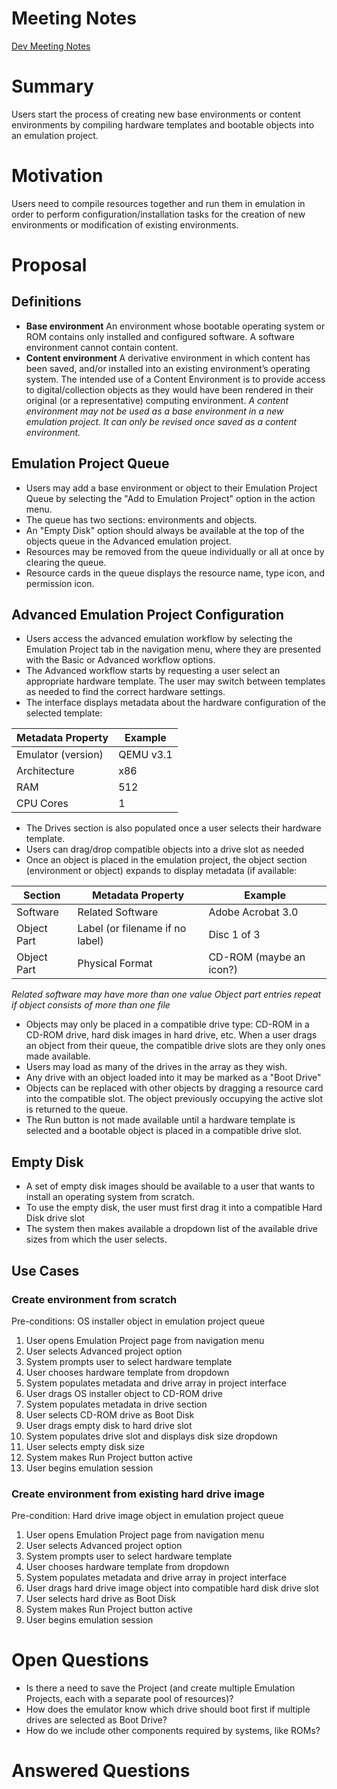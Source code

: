 # Meeting Notes

[Dev Meeting Notes](https://docs.google.com/document/d/1FVOQU9eM6hNaKeOIZCVAfS-G6ljhGbOuht_6rf90c3E/edit?usp=sharing)

# Summary

Users start the process of creating new base environments or content environments by compiling hardware templates and bootable objects into an emulation project.

# Motivation

Users need to compile resources together and run them in emulation in order to perform configuration/installation tasks for the creation of new environments or modification of existing environments.

# Proposal

## Definitions

* **Base environment** An environment whose bootable operating system or ROM contains only installed and configured software. A software environment cannot contain content.
* **Content environment** A derivative environment in which content has been saved, and/or installed into an existing environment’s operating system. The intended use of a Content Environment is to provide access to digital/collection objects as they would have been rendered in their original (or a representative) computing environment. *A content environment may not be used as a base environment in a new emulation project. It can only be revised once saved as a content environment.*

## Emulation Project Queue

* Users may add a base environment or object to their Emulation Project Queue by selecting the "Add to Emulation Project" option in the action menu.
* The queue has two sections: environments and objects.
* An "Empty Disk" option should always be available at the top of the objects queue in the Advanced emulation project.
* Resources may be removed from the queue individually or all at once by clearing the queue.
* Resource cards in the queue displays the resource name, type icon, and permission icon.

## Advanced Emulation Project Configuration

* Users access the advanced emulation workflow by selecting the Emulation Project tab in the navigation menu, where they are presented with the Basic or Advanced workflow options.
* The Advanced workflow starts by requesting a user select an appropriate hardware template. The user may switch between templates as needed to find the correct hardware settings. 
* The interface displays metadata about the hardware configuration of the selected template:

| Metadata Property | Example |
| --------------- | --------------- |
| Emulator (version) | QEMU v3.1 |
| Architecture | x86 |
| RAM | 512 |
| CPU Cores | 1 |

* The Drives section is also populated once a user selects their hardware template.
* Users can drag/drop compatible objects into a drive slot as needed
* Once an object is placed in the emulation project, the object section (environment or object) expands to display metadata (if available:

| Section | Metadata Property | Example |
| --------------- | --------------- | --------------- |
| Software | Related Software | Adobe Acrobat 3.0 |
| Object Part | Label (or filename if no label) | Disc 1 of 3  |
| Object Part | Physical Format | CD-ROM (maybe an icon?) |

*Related software may have more than one value*
*Object part entries repeat if object consists of more than one file*

* Objects may only be placed in a compatible drive type: CD-ROM in a CD-ROM drive, hard disk images in hard drive, etc. When a user drags an object from their queue, the compatible drive slots are they only ones made available.
* Users may load as many of the drives in the array as they wish.
* Any drive with an object loaded into it may be marked as a "Boot Drive"
* Objects can be replaced with other objects by dragging a resource card into the compatible slot. The object previously occupying the active slot is returned to the queue.
* The Run button is not made available until a hardware template is selected and a bootable object is placed in a compatible drive slot.

## Empty Disk

* A set of empty disk images should be available to a user that wants to install an operating system from scratch.
* To use the empty disk, the user must first drag it into a compatible Hard Disk drive slot
* The system then makes available a dropdown list of the available drive sizes from which the user selects.

## Use Cases

### Create environment from scratch

Pre-conditions: OS installer object in emulation project queue

1. User opens Emulation Project page from navigation menu
2. User selects Advanced project option
3. System prompts user to select hardware template
4. User chooses hardware template from dropdown
5. System populates metadata and drive array in project interface
6. User drags OS installer object to CD-ROM drive
7. System populates metadata in drive section
8. User selects CD-ROM drive as Boot Disk
9. User drags empty disk to hard drive slot
10. System populates drive slot and displays disk size dropdown
11. User selects empty disk size
12. System makes Run Project button active
13. User begins emulation session

### Create environment from existing hard drive image

Pre-condition: Hard drive image object in emulation project queue

1. User opens Emulation Project page from navigation menu
2. User selects Advanced project option
3. System prompts user to select hardware template
4. User chooses hardware template from dropdown
5. System populates metadata and drive array in project interface
6. User drags hard drive image object into compatible hard disk drive slot
7. User selects hard drive as Boot Disk
8. System makes Run Project button active
9. User begins emulation session

# Open Questions

* Is there a need to save the Project (and create multiple Emulation Projects, each with a separate pool of resources)?
* How does the emulator know which drive should boot first if multiple drives are selected as Boot Drive?
* How do we include other components required by systems, like ROMs?

# Answered Questions


